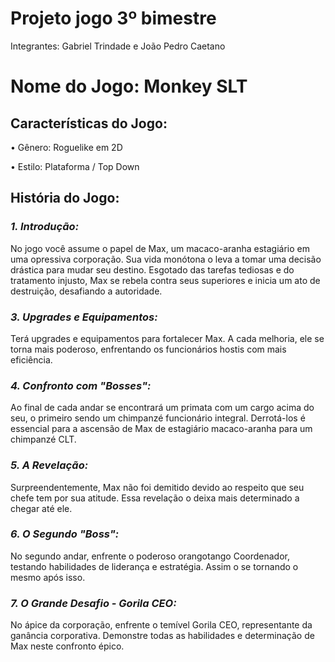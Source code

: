 # Projeto jogo 3º bimestre
Integrantes: Gabriel Trindade e João Pedro Caetano

# Nome do Jogo: Monkey SLT
## Características do Jogo:

•	Gênero: Roguelike em 2D

•	Estilo: Plataforma / Top Down

## História do Jogo:
### *1. Introdução:*
  No jogo você assume o papel de Max, um macaco-aranha estagiário em uma opressiva corporação. Sua vida monótona o leva a tomar uma decisão drástica para mudar seu destino. Esgotado das tarefas tediosas e do tratamento injusto, Max se rebela contra seus superiores e inicia um ato de destruição, desafiando a autoridade.
   
### *3. Upgrades e Equipamentos:*
  Terá upgrades e equipamentos para fortalecer Max. A cada melhoria, ele se torna mais poderoso, enfrentando os funcionários hostis com mais eficiência.

### *4. Confronto com "Bosses":*
  Ao final de cada andar se encontrará um primata com um cargo acima do seu, o primeiro sendo um chimpanzé funcionário integral. Derrotá-los é essencial para a ascensão de Max de estagiário macaco-aranha para um chimpanzé CLT.
  
### *5. A Revelação:*
Surpreendentemente, Max não foi demitido devido ao respeito que seu chefe tem por sua atitude. Essa revelação o deixa mais determinado a chegar até ele. 
### *6. O Segundo "Boss":*
No segundo andar, enfrente o poderoso orangotango Coordenador, testando habilidades de liderança e estratégia. Assim o se tornando o mesmo após isso.
### *7. O Grande Desafio - Gorila CEO:*
No ápice da corporação, enfrente o temível Gorila CEO, representante da ganância corporativa. Demonstre todas as habilidades e determinação de Max neste confronto épico.
